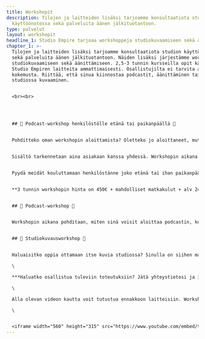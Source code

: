 ```yaml
---
title: Workshopit
description: Tilojen ja laitteiden lisäksi tarjoamme konsultaatiota studion
  käyttöönotossa sekä palveluita äänen jälkituotantoon.
type: palvelut
layout: workshopit
headline_1: Studio Empire tarjoaa workshoppeja studiokuvaamiseen sekä äänittämiseen
chapter_1: >-
  Tilojen ja laitteiden lisäksi tarjoamme konsultaatiota studion käyttöönotossa
  sekä palveluita äänen jälkituotantoon. Näiden lisäksi järjestämme workshoppeja
  studiokuvaamiseen sekä äänittämiseen. 2,5-3 tunnin kursseilla opit käyttämään
  Studio Empiren laitteita ammattimaisesti. Osallistujilta ei tarvita aiempaa
  kokemusta. Riittää, että sinua kiinnostaa podcastit, äänittäminen tai
  studiossa kuvaaminen.


  <br><br>




  ## 🎤 Podcast-workshop henkilöstölle etänä tai paikanpäällä 🎤


  Pohditteko oman workshopin aloittamista? Oletteko jo aloittaneet, mutta podcast ei ole tavoittanut haluamaanne kohderyhmää tai saanut tarvittavia tuloksia aikaan?


  Sisältö tarkennetaan aina asiakaan kanssa yhdessä. Workshopin aikana kerromme, mitä podcastit ovat, miten niitä tuotetaan, äänitetään ja julkaistaan. Podcastin aikana pureudutaan niiden markkinointiin, jotta ne saavuttavat oikean kohderyhmän. Kerromme vinkkimme parhaaseen lopputulokseen, jolla vahvistatte asiantuntijuuttanne / työnantajabrändiänne / myyntiänne / tunnettuuttanne. 


  Pyydä meidät kouluttamaan henkilöstänne joko etänä tai ihan paikanpäällä! Workshopin jälkeen teillä on valmiudet aloittaa oma podcast tai jatkaa onnistuneesti jo aloitettua!


  **3 tunnin workshopin hinta on 450€ + mahdolliset matkakulut + alv 24%**


  ## 🎤 Podcast-workshop 🎤


  Workshopin aikana pohditaan, miten sinä voisit aloittaa podcastin, kuka on kohderyhmäsi ja miten podcasteja markkinoidaan ja tuotteistetaan.  Workshopin aikana myös kasataan studio äänityskuntoon, testaillaan mikkejä ja podcastin editointia. Ota mukaan oma muistikortti (SD-kortti, Class 10) jos haluat tallentaa äänitetyn testijakson.<br><br>


  ## 📸 Studiokuvausworkshop 📸


  Haluaisitko oppia ottamaan itse kuvia studiossa? Sinulla on siihen mahdollisuus, kun Studio Empirellä järjestetään workshopin kameran, salamoiden, taustojen yms käyttöön liittyen! Workshopin jälkeen sinulla on tietotaitoa miten laitteet toimivat ja saat vinkkejä erilaisten kuvausten toteuttamiseksi. Toteutamme workshopin pienessä ryhmässä, joten pääset myös itse testailemaan laitteita.  \

  \

  ***Haluatko osallistua tuleviin toteutuksiin? Jätä yhteystietosi ja ilmoitamme sinulle heti kun järjestämme uusia workshoppeja studiollamme. Ilmoitamme uusista workshopeista myös Facebook-sivuillamme!*** \

  \

  Alla olevan videon kautta voit tutustua ennakkoon laitteisiin. Workshopin aikana tutustut laitteisiin tarkemmin ja saat turvallisessa ympäristössä kokeilla erilaisia asetuksia ja tekniikoita. Workshopin aikana saat henkilökohtaista apua kamerasi ja studion käyttöön liittyvissä asioissa.\

  \


  <iframe width="560" height="315" src="https://www.youtube.com/embed/t1XZo4Nj47k" frameborder="0" allow="accelerometer; autoplay; encrypted-media; gyroscope; picture-in-picture" allowfullscreen></iframe>
---
```

